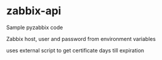 # zabbix-api
Sample pyzabbix code

Zabbix host, user and password from environment variables

uses external script to get certificate days till expiration
